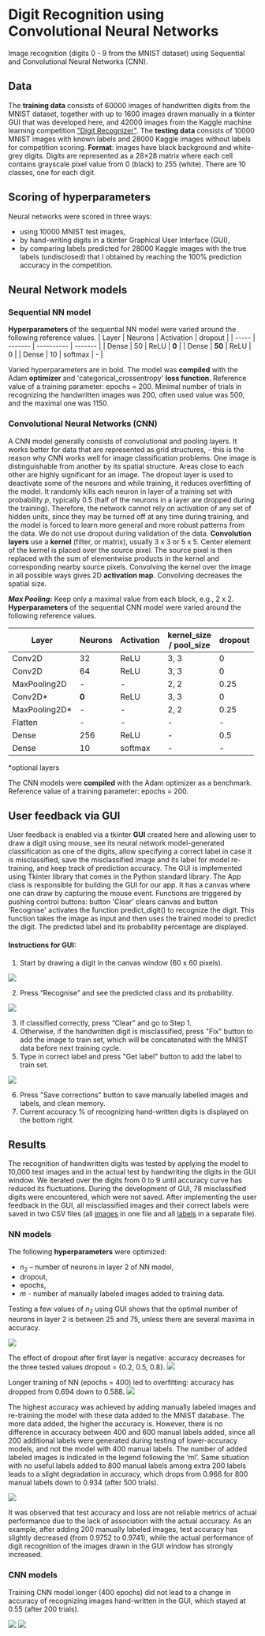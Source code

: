 # Digit Recognition using Convolutional Neural Networks
Image recognition (digits 0 - 9 from the MNIST dataset) using Sequential and Convolutional Neural Networks (CNN).

## Data
The <b>training data</b> consists of 60000 images of handwritten digits from the MNIST dataset, together with up to 1600 images drawn manually in a tkinter GUI that was developed here, and 42000 images from the Kaggle machine learning competition ["Digit Recognizer"](https://www.kaggle.com/competitions/digit-recognizer/).
The <b>testing data</b> consists of 10000 MNIST images with known labels and 28000 Kaggle images without labels for competition scoring.
<b>Format</b>: images have black background and white-grey digits. Digits are represented as a 28×28 matrix where each cell contains grayscale pixel value from 0 (black) to 255 (white). There are 10 classes, one for each digit.

## Scoring of hyperparameters
Neural networks were scored in three ways:
+ using 10000 MNIST test images,
+ by hand-writing digits in a tkinter Graphical User Interface (GUI),
+ by comparing labels predicted for 28000 Kaggle images with the true labels (undisclosed) that I obtained by reaching the 100% prediction accuracy in the competition.

## Neural Network models
### Sequential NN model
<b>Hyperparameters</b> of the sequential NN model were varied around the following reference values.
| Layer | Neurons | Activation | dropout |
| ----- | ------- | ---------- | ------- |
| Dense | 50 | ReLU | <b>0</b> |
| Dense | <b>50</b> | ReLU | 0 |
| Dense | 10 | softmax | - |

Varied hyperparameters are in bold. The model was <b>compiled</b> with the Adam <b>optimizer</b> and 'categorical_crossentropy' <b>loss function</b>. Reference value of a training parameter: epochs = 200. Minimal number of trials in recognizing the handwritten images was 200, often used value was 500, and the maximal one was 1150.

### Convolutional Neural Networks (CNN)
A CNN model generally consists of convolutional and pooling layers. It works better for data that are represented as grid structures, - this is the reason why CNN works well for image classification problems. One image is distinguishable from another by its spatial structure. Areas close to each other are highly significant for an image.
  The dropout layer is used to deactivate some of the neurons and while training, it reduces overfitting of the model. It randomly kills each neuron in layer of a training set with probability $p$, typically 0.5 (half of the neurons in a layer are dropped during the training). Therefore, the network cannot rely on activation of any set of hidden units, since they may be turned off at any time during training, and the model is forced to learn more general and more robust patterns from the data. We do not use dropout during validation of the data.
  <b>Convolution layers</b> use a <b>kernel</b> (filter, or matrix), usually 3 x 3 or 5 x 5. Center element of the kernel is placed over the source pixel. The source pixel is then replaced with the sum of elementwise products in the kernel and corresponding nearby source pixels. Convolving the kernel over the image in all possible ways gives 2D <b>activation map</b>. Convolving decreases the spatial size.

<b><i>Max Pooling</i>:</b> Keep only a maximal value from each block, e.g., 2 x 2.
<b>Hyperparameters</b> of the sequential CNN model were varied around the following reference values.

| Layer | Neurons | Activation | kernel_size <br>/ pool_size | dropout |
| ----- | ------- | ---------- | ----- | --- |
| Conv2D | 32 | ReLU | 3, 3 | 0 |
| Conv2D | 64 | ReLU | 3, 3 | 0 |
| MaxPooling2D | - | - | 2, 2 | 0.25 |
| Conv2D* | <b>0</b> | ReLU | 3, 3 | 0 |
| MaxPooling2D* | - | - | 2, 2 | 0.25 |
| Flatten | - | - | - | - |
| Dense | 256 | ReLU | - | 0.5 |
| Dense | 10 | softmax | - | - |

*optional layers

The CNN models were <b>compiled</b> with the Adam optimizer as a benchmark. Reference value of a training parameter: epochs = 200.

## User feedback via GUI
User feedback is enabled via a tkinter <b>GUI</b> created here and allowing user to draw a digit using mouse, see its neural network model-generated classification as one of the digits, allow specifying a correct label in case it is misclassified, save the misclassified image and its label for model re-training, and keep track of prediction accuracy. The GUI is implemented using Tkinter library that comes in the Python standard library. The App class is responsible for building the GUI for our app. It has a canvas where one can draw by capturing the mouse event. Functions are triggered by pushing control buttons: button 'Clear' clears canvas and button 'Recognise' activates the function predict_digit() to recognize the digit. This function takes the image as input and then uses the trained model to predict the digit. The predicted label and its probability percentage are displayed.
#### Instructions for GUI:
1. Start by drawing a digit in the canvas window (60 x 60 pixels).
<img src="gui1.png"/>

2. Press “Recognise” and see the predicted class and its probability.
<img src="gui2.png"/>

3. If classified correctly, press “Clear” and go to Step 1.
4. Otherwise, if the handwritten digit is misclassified, press "Fix" button to add the image to train set, which will be concatenated with the MNIST data before next training cycle.
5. Type in correct label and press "Get label" button to add the label to train set.
<img src="gui4_label.png"/>

6. Press "Save corrections" button to save manually labelled images and labels, and clean memory.
7. Current accuracy % of recognizing hand-written digits is displayed on the bottom right.

## Results
The recognition of handwritten digits was tested by applying the model to 10,000 test images and in the actual test by handwriting the digits in the GUI window. We iterated over the digits from 0 to 9 until accuracy curve has reduced its fluctuations. During the development of GUI, 78 misclassified digits were encountered, which were not saved. After implementing the user feedback in the GUI, all misclassified images and their correct labels were saved in two CSV files (all [images](images.csv) in one file and all [labels](labels.csv) in a separate file).

### NN models
The following <b>hyperparameters</b> were optimized:
* $n_{2}$ – number of neurons in layer 2 of NN model,
* dropout,
* epochs,
* $m$ - number of manually labeled images added to training data.

Testing a few values of $n_{2}$ using GUI shows that the optimal number of neurons in layer 2 is between 25 and 75, unless there are several maxima in accuracy.

<img src="accuracyH.nn_50_d0_50_ml0_e200.neurons.png"/>

The effect of dropout after first layer is negative: accuracy decreases for the three tested values dropout = {0.2, 0.5, 0.8}.
<img src="accuracy.nn_50_50_ml0_e200.dropout.png"/>

Longer training of NN (epochs = 400) led to overfitting: accuracy has dropped from 0.694 down to 0.588.
<img src="accuracy.nn_50_d0_50_ml0_e200_400.epochs.png"/>

The highest accuracy was achieved by adding manually labeled images and re-training the model with these data added to the MNIST database. The more data added, the higher the accuracy is. However, there is no difference in accuracy between 400 and 600 manual labels added, since all 200 additional labels were generated during testing of lower-accuracy models, and not the model with 400 manual labels. The number of added labeled images is indicated in the legend following the ‘ml’. Same situation with no useful labels added to 800 manual labels among extra 200 labels leads to a slight degradation in accuracy, which drops from 0.966 for 800 manual labels down to 0.934 (after 500 trials).

<img src="accuracy.nn_50_d0_50_ml0_200-1200.retraining.png"/>

  It was observed that test accuracy and loss are not reliable metrics of actual performance due to the lack of association with the actual accuracy. As an example, after adding 200 manually labeled images, test accuracy has slightly decreased (from 0.9752 to 0.9741), while the actual performance of digit recognition of the images drawn in the GUI window has strongly increased.

### CNN models
Training CNN model longer (400 epochs) did not lead to a change in accuracy of recognizing images hand-written in the GUI, which stayed at 0.55 (after 200 trials).

<img src="accuracy.cnn_32_64_d0.25_ml0_e200_400.training.png"/>


<img src="?"/>
